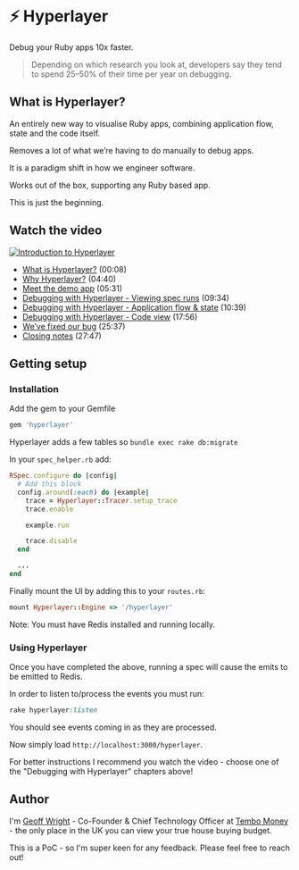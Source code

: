 
# ⚡️ Hyperlayer

Debug your Ruby apps 10x faster.

> Depending on which research you look at, developers say they tend to spend 25–50% of their time per year on debugging.

## What is Hyperlayer?

An entirely new way to visualise Ruby apps, combining application flow, state and the code itself.

Removes a lot of what we’re having to do manually to debug apps.

It is a paradigm shift in how we engineer software.

Works out of the box, supporting any Ruby based app.

This is just the beginning.

## Watch the video
[![Introduction to Hyperlayer](http://img.youtube.com/vi/9iZkE8ZrFMU/0.jpg)](http://www.youtube.com/watch?v=9iZkE8ZrFMU "Introduction to Hyperlayer")

* [What is Hyperlayer?](https://www.youtube.com/watch?v=9iZkE8ZrFMU&t=00m08s) (00:08)
* [Why Hyperlayer?](https://www.youtube.com/watch?v=9iZkE8ZrFMU&t=04m40s) (04:40)
* [Meet the demo app](https://www.youtube.com/watch?v=9iZkE8ZrFMU&t=05m31s) (05:31)
* [Debugging with Hyperlayer - Viewing spec runs](https://www.youtube.com/watch?v=9iZkE8ZrFMU&t=09m34s) (09:34)
* [Debugging with Hyperlayer - Application flow & state](https://www.youtube.com/watch?v=9iZkE8ZrFMU&t=10m39s) (10:39)
* [Debugging with Hyperlayer - Code view](https://www.youtube.com/watch?v=9iZkE8ZrFMU&t=17m56s) (17:56)
* [We’ve fixed our bug](https://www.youtube.com/watch?v=9iZkE8ZrFMU&t=25m37s) (25:37)
* [Closing notes](https://www.youtube.com/watch?v=9iZkE8ZrFMU&t=27m47s) (27:47)

## Getting setup

### Installation

Add the gem to your Gemfile

```ruby
gem 'hyperlayer'
```

Hyperlayer adds a few tables so `bundle exec rake db:migrate`

In your `spec_helper.rb` add:

```ruby
RSpec.configure do |config|
  # Add this block
  config.around(:each) do |example|
    trace = Hyperlayer::Tracer.setup_trace
    trace.enable

    example.run

    trace.disable
  end

  ...
end
```

Finally mount the UI by adding this to your `routes.rb`:

```ruby
mount Hyperlayer::Engine => '/hyperlayer'
```

Note: You must have Redis installed and running locally.

### Using Hyperlayer

Once you have completed the above, running a spec will cause the emits to be emitted to Redis.

In order to listen to/process the events you must run:
```ruby
rake hyperlayer:listen
```
You should see events coming in as they are processed.

Now simply load `http://localhost:3000/hyperlayer`.

For better instructions I recommend you watch the video - choose one of the "Debugging with Hyperlayer" chapters above!
## Author

I'm [Geoff Wright](https://www.linkedin.com/in/geoffw8) - Co-Founder & Chief Technology Officer at [Tembo Money](https://tembomoney.com) - the only place in the UK you can view your true house buying budget.

This is a PoC - so I'm super keen for any feedback. Please feel free to reach out!
